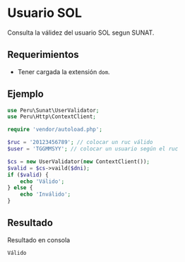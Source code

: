 # Usuario SOL
Consulta la válidez del usuario SOL segun SUNAT.

Requerimientos
---------------
- Tener cargada la extensión `dom`.

Ejemplo
--------

```php
use Peru\Sunat\UserValidator;
use Peru\Http\ContextClient;

require 'vendor/autoload.php';

$ruc = '20123456789'; // colocar un ruc válido
$user = 'TGGMMSYY'; // colocar un usuario según el ruc

$cs = new UserValidator(new ContextClient());
$valid = $cs->vaild($dni);
if ($valid) {
    echo 'Válido';
} else {
    echo 'Inválido';
}

```

Resultado
---------

Resultado en consola

```
Válido
```